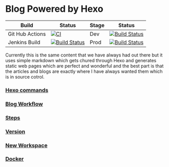 # Blog Powered by Hexo

|Build|Status|Stage|Status|
|-----|------|------|------|
|Git Hub Actions| [![CI](https://github.com/TheWebWeWeave/Blog/workflows/CI/badge.svg)](https://github.com/TheWebWeWeave/Blog/actions)| Dev |[![Build Status](https://badge.t3winc.com/images/blogDev.svg)](https://dev.donaldonsoftware.com)|
|Jenkins Build | [![Build Status](https://badge.t3winc.com/images/blogBuild.svg)](https://jenkins.t3winc.com/job/blog/) | Prod |[![Build Status](https://badge.t3winc.com/images/blogProd.svg)](https://www.donaldonsoftware.com) |


Currently this is the same content that we have always had out there but it uses simple markdown which gets chured through Hexo and generates static web pages which are perfect and wonderful and the best part is that the articles and blogs are exactly where I have always wanted them which is in source cotrol.

### [Hexo commands](docs/commands.md)
### [Blog Workflow](docs/workflow.md)
### [Steps](docs/steps.md)
### [Version](docs/version.md)
### [New Workspace](docs/startingnewworkspace.md)
### [Docker](docs/docker.md)
